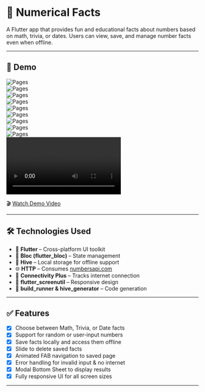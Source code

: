 # 📱 Numerical Facts

A Flutter app that provides fun and educational facts about numbers based on math, trivia, or dates. Users can view, save, and manage number facts even when offline.

---

## 📸 Demo

![Pages](assets/images/1.png)  
![Pages](assets/images/2.png)  
![Pages](assets/images/3.png)  
![Pages](assets/images/4.png)  
![Pages](assets/images/5.png)  
![Pages](assets/images/6.png)  
![Pages](assets/images/7.png)  
![Pages](assets/images/8.png)  
![Pages](assets/images/9.png)  
![Video](assets/videos/Screenrecorder-2025-06-21-11-03-20-123.mp4)

🎬 [Watch Demo Video](assets/videos/Screenrecorder-2025-06-21-11-03-20-123.mp4)

---

## 🛠 Technologies Used

- 💙 **Flutter** – Cross-platform UI toolkit
- 🧠 **Bloc (flutter_bloc)** – State management
- 🐝 **Hive** – Local storage for offline support
- 🌐 **HTTP** – Consumes [numbersapi.com](http://numbersapi.com)
- 📶 **Connectivity Plus** – Tracks internet connection
- 📐 **flutter_screenutil** – Responsive design
- 🧰 **build_runner & hive_generator** – Code generation

---

## ✅ Features

- [x] Choose between Math, Trivia, or Date facts
- [x] Support for random or user-input numbers
- [x] Save facts locally and access them offline
- [x] Slide to delete saved facts
- [x] Animated FAB navigation to saved page
- [x] Error handling for invalid input & no internet
- [x] Modal Bottom Sheet to display results
- [x] Fully responsive UI for all screen sizes

---
